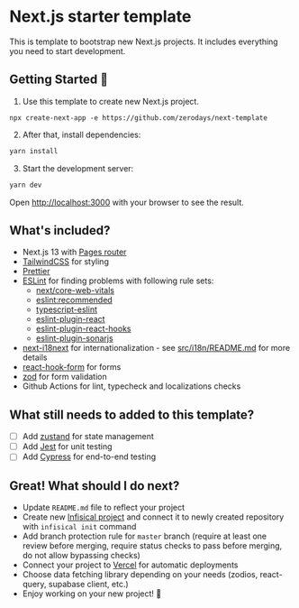 # Next.js starter template

This is template to bootstrap new Next.js projects. It includes everything you need to start development.

## Getting Started :rocket:

1. Use this template to create new Next.js project.

```
npx create-next-app -e https://github.com/zerodays/next-template
```

2. After that, install dependencies:

```bash
yarn install
```

3. Start the development server:

```bash
yarn dev
```

Open [http://localhost:3000](http://localhost:3000) with your browser to see the result.

## What's included?

- Next.js 13 with [Pages router](https://nextjs.org/docs/pages/building-your-application/routing)
- [TailwindCSS](https://tailwindcss.com/) for styling
- [Prettier](https://prettier.io/)
- [ESLint](https://eslint.org/) for finding problems with following rule sets:
  - [next/core-web-vitals](https://nextjs.org/docs/pages/building-your-application/configuring/eslint)
  - [eslint:recommended](https://eslint.org/docs/latest/rules/)
  - [typescript-eslint](https://typescript-eslint.io/)
  - [eslint-plugin-react](https://github.com/jsx-eslint/eslint-plugin-react)
  - [eslint-plugin-react-hooks](https://www.npmjs.com/package/eslint-plugin-react-hooks)
  - [eslint-plugin-sonarjs](https://github.com/SonarSource/eslint-plugin-sonarjs)
- [next-i18next](https://github.com/i18next/next-i18next) for internationalization - see [src/i18n/README.md](./src/i18n/README.md) for more details
- [react-hook-form](https://react-hook-form.com/) for forms
- [zod](https://zod.dev/) for form validation
- Github Actions for lint, typecheck and localizations checks

## What still needs to added to this template?

- [ ] Add [zustand](https://github.com/pmndrs/zustand) for state management
- [ ] Add [Jest](https://jestjs.io/) for unit testing
- [ ] Add [Cypress](https://www.cypress.io/) for end-to-end testing

## Great! What should I do next?

- Update `README.md` file to reflect your project
- Create new [Infisical project](https://app.infisical.com/) and connect it to newly created repository with `infisical init` command
- Add branch protection rule for `master` branch (require at least one review before merging, require status checks to pass before merging, do not allow bypassing checks)
- Connect your project to [Vercel](https://vercel.com/) for automatic deployments
- Choose data fetching library depending on your needs (zodios, react-query, supabase client, etc.)
- Enjoy working on your new project! :tada:
